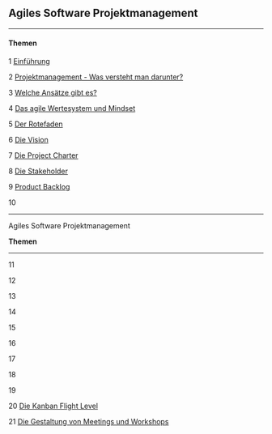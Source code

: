 ## Agiles Software Projektmanagement

----

#### Themen


1 [Einführung](?url=01.kapitel.md)

2 [Projektmanagement - Was versteht man darunter?](?url=02.kapitel.md)

3 [Welche Ansätze gibt es?](?url=03.kapitel.md)

4 [Das agile Wertesystem und Mindset](?url=04.kapitel.md)

5 [Der Rotefaden](?url=05.kapitel.md)

6 [Die Vision](?url=06.kapitel.md)

7 [Die Project Charter](?url=07.kapitel.md)

8 [Die Stakeholder](?url=08.kapitel.md)

9 [Product Backlog](?url=09.kapitel.md)

10 [](?url=10.kapitel.md)

---
Agiles Software Projektmanagement

**Themen**

----

11 [](?url=11.kapitel.md)

12 [](?url=12.kapitel.md)

13 [](?url=13.kapitel.md)

14 [](?url=14.kapitel.md)

15 [](?url=15.kapitel.md)

16 [](?url=16.kapitel.md)

17 [](?url=17.kapitel.md)

18 [](?url=18.kapitel.md)

19 [](?url=19.kapitel.md)

20 [Die Kanban Flight Level](?url=20.kapitel.md)
 
21 [Die Gestaltung von Meetings und Workshops](?url=21.kapitel.md)

